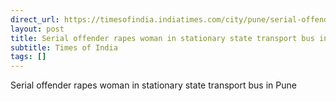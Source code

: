 ```yaml
---
direct_url: https://timesofindia.indiatimes.com/city/pune/serial-offender-rapes-woman-in-stationary-state-transport-bus-in-pune/articleshow/118576074.cms
layout: post
title: Serial offender rapes woman in stationary state transport bus in Pune
subtitle: Times of India
tags: []
---
```


Serial offender rapes woman in stationary state transport bus in Pune
